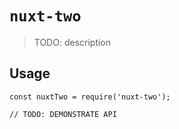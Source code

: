 # `nuxt-two`

> TODO: description

## Usage

```
const nuxtTwo = require('nuxt-two');

// TODO: DEMONSTRATE API
```
